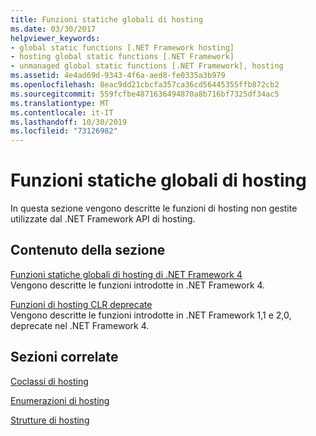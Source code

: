 ```yaml
---
title: Funzioni statiche globali di hosting
ms.date: 03/30/2017
helpviewer_keywords:
- global static functions [.NET Framework hosting]
- hosting global static functions [.NET Framework]
- unmanaged global static functions [.NET Framework], hosting
ms.assetid: 4e4ad69d-9343-4f6a-aed8-fe0335a3b979
ms.openlocfilehash: 8eac9dd21cbcfa357ca36cd56445355ffb872cb2
ms.sourcegitcommit: 559fcfbe4871636494870a8b716bf7325df34ac5
ms.translationtype: MT
ms.contentlocale: it-IT
ms.lasthandoff: 10/30/2019
ms.locfileid: "73126982"
---
```

# <a name="hosting-global-static-functions"></a>Funzioni statiche globali di hosting
In questa sezione vengono descritte le funzioni di hosting non gestite utilizzate dal .NET Framework API di hosting.  
  
## <a name="in-this-section"></a>Contenuto della sezione  
 [Funzioni statiche globali di hosting di .NET Framework 4](../../../../docs/framework/unmanaged-api/hosting/net-framework-4-hosting-global-static-functions.md)  
 Vengono descritte le funzioni introdotte in .NET Framework 4.  
  
 [Funzioni di hosting CLR deprecate](../../../../docs/framework/unmanaged-api/hosting/deprecated-clr-hosting-functions.md)  
 Vengono descritte le funzioni introdotte in .NET Framework 1,1 e 2,0, deprecate nel .NET Framework 4.  
  
## <a name="related-sections"></a>Sezioni correlate  
 [Coclassi di hosting](../../../../docs/framework/unmanaged-api/hosting/hosting-coclasses.md)  
  
 [Enumerazioni di hosting](../../../../docs/framework/unmanaged-api/hosting/hosting-enumerations.md)  
  
 [Strutture di hosting](../../../../docs/framework/unmanaged-api/hosting/hosting-structures.md)
